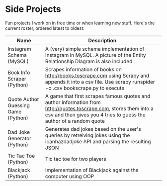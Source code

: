 # Side Projects


Fun projects I work on in free time or when learning new stuff. Here's the current roster, ordered latest to oldest:

| Name | Description |
|--|--|
| Instagram Schema (MySQL) | A (very) simple schema implementation of Instagram in MySQL. A picture of the Entity Relationship Diagram is also included |
|Book Info Scraper (Python)|Scrapes information of books on http://books.toscrape.com using Scrapy and appends it into a csv file. Use scrapy runspider -o <filename>.csv bookscrape.py to execute|
|Quote Author Guessing Game (Python)|A game that first scrapes famous quotes and author information from http://quotes.toscrape.com, stores them into a csv and then gives you 4 tries to guess the author of a random quote|
|Dad Joke Generator (Python)|Generates dad jokes based on the user's queries by retreiving jokes using the icanhazdadjoke API and parsing the resulting JSON|
|Tic Tac Toe (Python)|Tic tac toe for two players|
|Blackjack (Python)| Implementation of Blackjack against the computer using OOP |